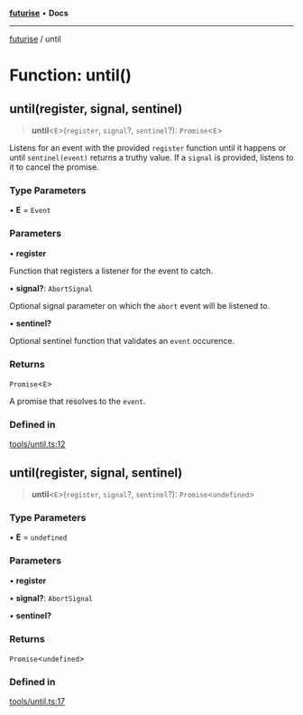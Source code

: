 [**futurise**](../README.md) • **Docs**

***

[futurise](../README.md) / until

# Function: until()

## until(register, signal, sentinel)

> **until**\<`E`\>(`register`, `signal`?, `sentinel`?): `Promise`\<`E`\>

Listens for an event with the provided `register` function until it happens or until `sentinel(event)` returns a truthy value.
If a `signal` is provided, listens to it to cancel the promise.

### Type Parameters

• **E** = `Event`

### Parameters

• **register**

Function that registers a listener for the event to catch.

• **signal?**: `AbortSignal`

Optional signal parameter on which the `abort` event will be listened to.

• **sentinel?**

Optional sentinel function that validates an `event` occurence.

### Returns

`Promise`\<`E`\>

A promise that resolves to the `event`.

### Defined in

[tools/until.ts:12](https://github.com/nevoland/futurise/blob/f004fb130ed2cfd337ed99b8ab01ee1b07fb6a02/lib/tools/until.ts#L12)

## until(register, signal, sentinel)

> **until**\<`E`\>(`register`, `signal`?, `sentinel`?): `Promise`\<`undefined`\>

### Type Parameters

• **E** = `undefined`

### Parameters

• **register**

• **signal?**: `AbortSignal`

• **sentinel?**

### Returns

`Promise`\<`undefined`\>

### Defined in

[tools/until.ts:17](https://github.com/nevoland/futurise/blob/f004fb130ed2cfd337ed99b8ab01ee1b07fb6a02/lib/tools/until.ts#L17)
